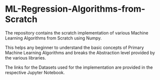 # ML-Regression-Algorithms-from-Scratch
The repository contains the scratch implementation of various Machine Learning Algorithms from Scratch using Numpy.

This helps any beginner to understand the basic concepts of Primary Machine Learning Algorithms and breaks the Abstraction level provided by the various libraries.

The links for the Datasets used for the implementation are provided in the respective Jupyter Notebook.
